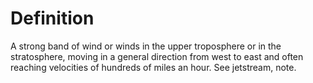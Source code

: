 # Definition

A strong band of wind or winds in the upper troposphere or in the
stratosphere, moving in a general direction from west to east and often
reaching velocities of hundreds of miles an hour. See jetstream, note.
